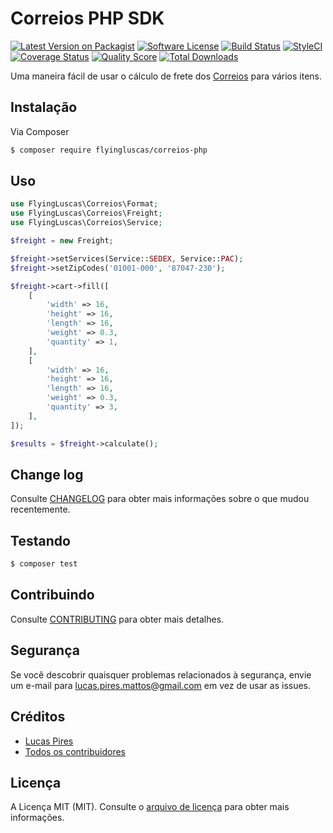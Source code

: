 # Correios PHP SDK

[![Latest Version on Packagist][ico-version]][link-packagist]
[![Software License][ico-license]](LICENSE.md)
[![Build Status][ico-travis]][link-travis]
[![StyleCI][icon-styleci]][link-styleci]
[![Coverage Status][ico-code-climate]][link-code-climate]
[![Quality Score][ico-code-quality]][link-code-quality]
[![Total Downloads][ico-downloads]][link-downloads]

Uma maneira fácil de usar o cálculo de frete dos [Correios](http://www.correios.com.br) para vários itens.

## Instalação

Via Composer

``` bash
$ composer require flyingluscas/correios-php
```

## Uso

``` php
use FlyingLuscas\Correios\Format;
use FlyingLuscas\Correios\Freight;
use FlyingLuscas\Correios\Service;

$freight = new Freight;

$freight->setServices(Service::SEDEX, Service::PAC);
$freight->setZipCodes('01001-000', '87047-230');

$freight->cart->fill([
    [
        'width' => 16,
        'height' => 16,
        'length' => 16,
        'weight' => 0.3,
        'quantity' => 1,
    ],
    [
        'width' => 16,
        'height' => 16,
        'length' => 16,
        'weight' => 0.3,
        'quantity' => 3,
    ],
]);

$results = $freight->calculate();
```

## Change log

Consulte [CHANGELOG](CHANGELOG.md) para obter mais informações sobre o que mudou recentemente.

## Testando

``` bash
$ composer test
```

## Contribuindo

Consulte [CONTRIBUTING](CONTRIBUTING.md) para obter mais detalhes.

## Segurança

Se você descobrir quaisquer problemas relacionados à segurança, envie um e-mail para lucas.pires.mattos@gmail.com em vez de usar as issues.

## Créditos

- [Lucas Pires][link-author]
- [Todos os contribuidores][link-contributors]

## Licença

A Licença MIT (MIT). Consulte o [arquivo de licença](LICENSE.md) para obter mais informações.

[ico-version]: https://img.shields.io/packagist/v/flyingluscas/correios-php.svg?style=flat-square
[ico-license]: https://img.shields.io/badge/license-MIT-brightgreen.svg?style=flat-square
[ico-travis]: https://img.shields.io/travis/flyingluscas/correios-php/master.svg?style=flat-square
[icon-styleci]: https://styleci.io/repos/72848778/shield?branch=master
[ico-code-climate]: https://img.shields.io/codeclimate/coverage/github/flyingluscas/correios-php.svg?style=flat-square
[ico-code-quality]: https://img.shields.io/codeclimate/github/flyingluscas/correios-php.svg?style=flat-square
[ico-downloads]: https://img.shields.io/packagist/dt/flyingluscas/correios-php.svg?style=flat-square

[link-packagist]: https://packagist.org/packages/flyingluscas/correios-php
[link-travis]: https://travis-ci.org/flyingluscas/correios-php
[link-styleci]: https://styleci.io/repos/72848778
[link-code-climate]: https://codeclimate.com/github/flyingluscas/correios-php/coverage
[link-code-quality]: https://codeclimate.com/github/flyingluscas/correios-php/code
[link-downloads]: https://packagist.org/packages/flyingluscas/correios-php
[link-author]: https://github.com/flyingluscas
[link-contributors]: ../../contributors
